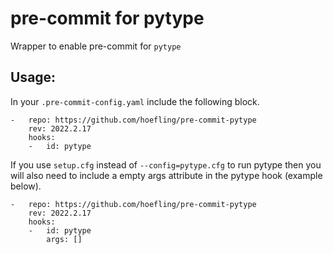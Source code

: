 # pre-commit for pytype
Wrapper to enable pre-commit for `pytype`

## Usage:
In your `.pre-commit-config.yaml` include the following block.

```
-   repo: https://github.com/hoefling/pre-commit-pytype
    rev: 2022.2.17
    hooks:
    -   id: pytype
```

If you use `setup.cfg` instead of `--config=pytype.cfg` to run pytype then you will also need to include a empty args attribute in the pytype hook (example below).

```
-   repo: https://github.com/hoefling/pre-commit-pytype
    rev: 2022.2.17
    hooks:
    -   id: pytype
        args: []
```
